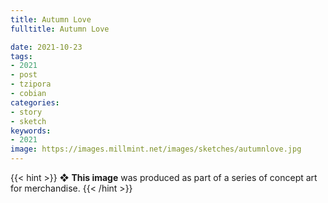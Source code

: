 ```yaml
---
title: Autumn Love
fulltitle: Autumn Love

date: 2021-10-23
tags:
- 2021
- post
- tzipora
- cobian
categories:
- story
- sketch
keywords:
- 2021
image: https://images.millmint.net/images/sketches/autumnlove.jpg
---
```

{{< hint >}}
❖ **This image** was produced as part of a series of concept art for merchandise.
{{< /hint >}}
